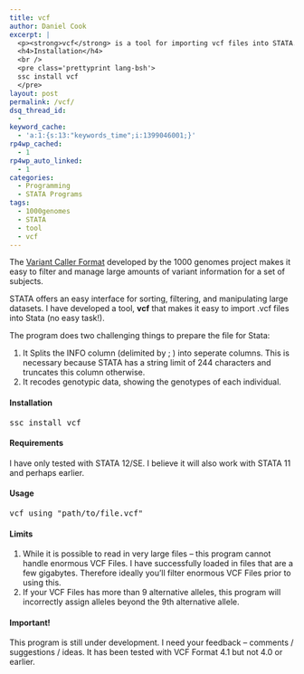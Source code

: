 ```yaml
---
title: vcf
author: Daniel Cook
excerpt: |
  <p><strong>vcf</strong> is a tool for importing vcf files into STATA.</p>
  <h4>Installation</h4>
  <br />
  <pre class='prettyprint lang-bsh'>
  ssc install vcf
  </pre>
layout: post
permalink: /vcf/
dsq_thread_id:
  - 
keyword_cache:
  - 'a:1:{s:13:"keywords_time";i:1399046001;}'
rp4wp_cached:
  - 1
rp4wp_auto_linked:
  - 1
categories:
  - Programming
  - STATA Programs
tags:
  - 1000genomes
  - STATA
  - tool
  - vcf
---
```

The [Variant Caller Format][1] developed by the 1000 genomes project makes it easy to filter and manage large amounts of variant information for a set of subjects.

STATA offers an easy interface for sorting, filtering, and manipulating large datasets. I have developed a tool, **vcf** that makes it easy to import .vcf files into Stata (no easy task!).

The program does two challenging things to prepare the file for Stata:

  1. It Splits the INFO column (delimited by ; ) into seperate columns. This is necessary because STATA has a string limit of 244 characters and truncates this column otherwise.
  2. It recodes genotypic data, showing the genotypes of each individual.

#### Installation

<pre class='prettyprint lang-bsh'>ssc install vcf
</pre>

<!--more-->

#### Requirements

I have only tested with STATA 12/SE. I believe it will also work with STATA 11 and perhaps earlier.

#### Usage

<pre class='prettyprint lang-bsh'>vcf using "path/to/file.vcf"
</pre>

#### Limits

  1. While it is possible to read in very large files &#8211; this program cannot handle enormous VCF Files. I have successfully loaded in files that are a few gigabytes. Therefore ideally you&#8217;ll filter enormous VCF Files prior to using this.
  2. If your VCF Files has more than 9 alternative alleles, this program will incorrectly assign alleles beyond the 9th alternative allele.

<div class="alert alert-danger">
  <h4>
    Important!
  </h4>
  
  <p>
    This program is still under development. I need your feedback &#8211; comments / suggestions / ideas. It has been tested with VCF Format 4.1 but not 4.0 or earlier.
  </p>
</div>

 [1]: http://www.ncbi.nlm.nih.gov/pmc/articles/PMC3137218/